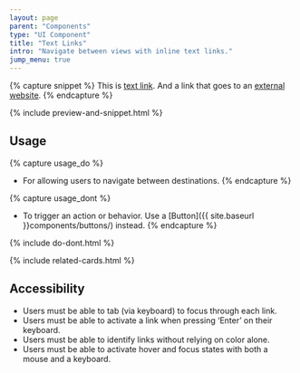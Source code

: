 ```yaml
---
layout: page
parent: "Components"
type: "UI Component"
title: "Text Links"
intro: "Navigate between views with inline text links."
jump_menu: true
---
```


{% capture snippet %}
This is <a href="http://www.fsa.usda.gov/">text link</a>. And a link that goes to an <a class="usa-external_link" href="https://digital.gov/">external website</a>.
{% endcapture %}

{% include preview-and-snippet.html %}

## Usage

{% capture usage_do %}
* For allowing users to navigate between destinations.
{% endcapture %}

{% capture usage_dont %}
* To trigger an action or behavior. Use a [Button]({{ site.baseurl }}components/buttons/) instead.
{% endcapture %}

{% include do-dont.html %}

{% include related-cards.html %}

## Accessibility

* Users must be able to tab (via keyboard) to focus through each link.
* Users must be able to activate a link when pressing ‘Enter’ on their keyboard.
* Users must be able to identify links without relying on color alone.
* Users must be able to activate hover and focus states with both a mouse and a keyboard.
